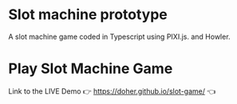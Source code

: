 # Slot machine prototype
A slot machine game coded in Typescript using PIXI.js. and Howler.

# Play Slot Machine Game

Link to the LIVE Demo 👉 https://doher.github.io/slot-game/ 👈
